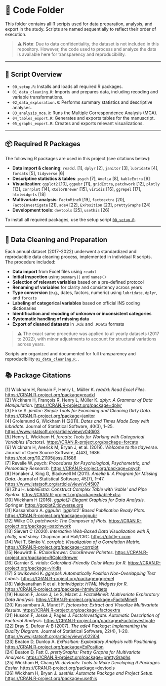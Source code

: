 # 📁 Code Folder

This folder contains all R scripts used for data preparation, analysis, and export in the study. Scripts are named sequentially to reflect their order of execution.

> ⚠️ **Note**: Due to data confidentiality, the dataset is not included in this repository. However, the code used to process and analyze the data is available here for transparency and reproducibility.

---

## 🔧 Script Overview

- `00_setup.R`: Installs and loads all required R packages.
- `01_data_cleaning.R`: Imports and prepares data, including recoding and variable transformations.
- `02_data_exploration.R`: Performs summary statistics and descriptive analyses.
- `03_analysis_mca.R`: Runs the Multiple Correspondence Analysis (MCA).
- `04_tables_export.R`: Generates and exports tables for the manuscript.
- `05_graphs_export.R`: Creates and exports relevant visualizations.

---

## 📦 Required R Packages

The following R packages are used in this project (see citations below):

- **Data import & cleaning**: `readxl` [1], `dplyr` [2], `janitor` [3], `lubridate` [4], `forcats` [5], `tidyverse` [6]
- **Descriptive statistics & tables**: `psych` [7], `Amelia` [8], `kableExtra` [9]
- **Visualization**: `ggplot2` [10], `ggpubr` [11], `gridExtra`, `patchwork` [12], `plotly` [13], `corrplot` [14], `RColorBrewer` [15], `viridis` [16], `ggrepel` [17], `htmlwidgets` [18]
- **Multivariate analysis**: `FactoMineR` [19], `factoextra` [20], `FactoInvestigate` [21], `ade4` [22], `ExPosition` [23], `prettyGraphs` [24]
- **Development tools**: `devtools` [25], `usethis` [26]

To install all required packages, use the setup script [`00_setup.R`](./00_setup.R).

---

## 🧹 Data Cleaning and Preparation

Each annual dataset (2017–2022) underwent a standardized and reproducible data cleaning process, implemented in individual R scripts. The procedure included:

- **Data import** from Excel files using `readxl`
- **Initial inspection** using `summary()` and `names()`  
- **Selection of relevant variables** based on a pre-defined protocol  
- **Renaming of variables** for clarity and consistency across years  
- **Type conversion** (e.g., dates, factors, numeric) using `lubridate`, `dplyr`, and `forcats`  
- **Labeling of categorical variables** based on official INS coding dictionaries  
- **Identification and recoding of unknown or inconsistent categories**  
- **Systematic handling of missing data**  
- **Export of cleaned datasets** in `.Rds` and `.RData` formats

> ⚠️ The exact same procedure was applied to all yearly datasets (2017 to 2022), with minor adjustments to account for structural variations across years.

Scripts are organized and documented for full transparency and reproducibility [`01_data_cleaning.R`](./01_data_cleaning.R). .




## 📚 Package Citations

[1] Wickham H, Romain F, Henry L, Müller K. *readxl: Read Excel Files.* https://CRAN.R-project.org/package=readxl  
[2] Wickham H, François R, Henry L, Müller K. *dplyr: A Grammar of Data Manipulation.* https://CRAN.R-project.org/package=dplyr  
[3] Firke S. *janitor: Simple Tools for Examining and Cleaning Dirty Data.* https://CRAN.R-project.org/package=janitor  
[4] Grolemund G, Wickham H (2011). *Dates and Times Made Easy with lubridate.* Journal of Statistical Software, 40(3), 1–25. https://www.jstatsoft.org/article/view/v040i03  
[5] Henry L, Wickham H. *forcats: Tools for Working with Categorical Variables (Factors).* https://CRAN.R-project.org/package=forcats  
[6] Wickham H, Averick M, Bryan J, et al. (2019). *Welcome to the tidyverse.* Journal of Open Source Software, 4(43), 1686. https://doi.org/10.21105/joss.01686  
[7] Revelle W. *psych: Procedures for Psychological, Psychometric, and Personality Research.* https://CRAN.R-project.org/package=psych  
[8] Honaker J, King G, Blackwell M (2011). *Amelia II: A Program for Missing Data.* Journal of Statistical Software, 45(7), 1–47. https://www.jstatsoft.org/article/view/v045i07  
[9] Zhu H. *kableExtra: Construct Complex Table with 'kable' and Pipe Syntax.* https://CRAN.R-project.org/package=kableExtra  
[10] Wickham H (2016). *ggplot2: Elegant Graphics for Data Analysis.* Springer. https://ggplot2.tidyverse.org  
[11] Kassambara A. *ggpubr: 'ggplot2' Based Publication Ready Plots.* https://CRAN.R-project.org/package=ggpubr  
[12] Wilke CO. *patchwork: The Composer of Plots.* https://CRAN.R-project.org/package=patchwork  
[13] Sievert C (2020). *Interactive Web-Based Data Visualization with R, plotly, and shiny.* Chapman and Hall/CRC. https://plotly-r.com  
[14] Wei T, Simko V. *corrplot: Visualization of a Correlation Matrix.* https://CRAN.R-project.org/package=corrplot  
[15] Neuwirth E. *RColorBrewer: ColorBrewer Palettes.* https://CRAN.R-project.org/package=RColorBrewer  
[16] Garnier S. *viridis: Colorblind-Friendly Color Maps for R.* https://CRAN.R-project.org/package=viridis  
[17] Slowikowski K. *ggrepel: Automatically Position Non-Overlapping Text Labels.* https://CRAN.R-project.org/package=ggrepel  
[18] Vaidyanathan R et al. *htmlwidgets: HTML Widgets for R.* https://CRAN.R-project.org/package=htmlwidgets  
[19] Husson F, Josse J, Le S, Mazet J. *FactoMineR: Multivariate Exploratory Data Analysis.* https://CRAN.R-project.org/package=FactoMineR  
[20] Kassambara A, Mundt F. *factoextra: Extract and Visualize Multivariate Results.* https://CRAN.R-project.org/package=factoextra  
[21] Husson F, Josse J, Pages J. *FactoInvestigate: Automatic Description of Factorial Analysis.* https://CRAN.R-project.org/package=FactoInvestigate  
[22] Dray S, Dufour A-B (2007). *The ade4 Package: Implementing the Duality Diagram.* Journal of Statistical Software, 22(4), 1–20. https://www.jstatsoft.org/article/view/v022i04  
[23] Beaton D, Dunlop A. *ExPosition: Exploratory Analysis with Positioning.* https://CRAN.R-project.org/package=ExPosition  
[24] Beaton D, Fatt C. *prettyGraphs: Pretty Graphs for Multivariate Analyses.* https://CRAN.R-project.org/package=prettyGraphs  
[25] Wickham H, Chang W. *devtools: Tools to Make Developing R Packages Easier.* https://CRAN.R-project.org/package=devtools  
[26] Wickham H, Bryan J. *usethis: Automate Package and Project Setup.* https://CRAN.R-project.org/package=usethis  
